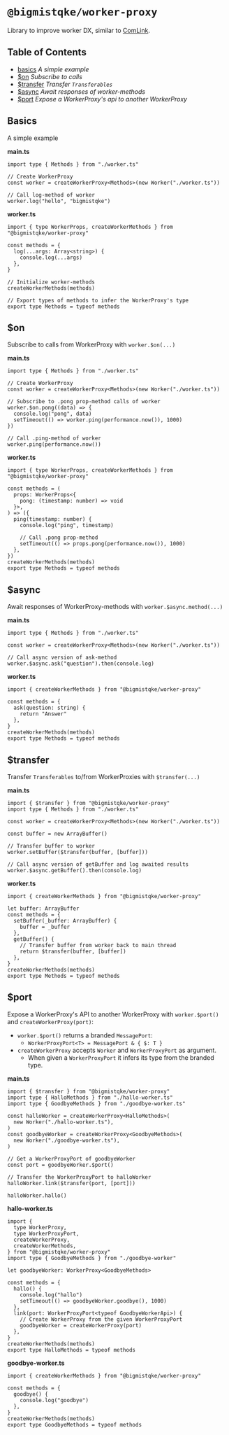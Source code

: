 # `@bigmistqke/worker-proxy`

Library to improve worker DX, similar to [ComLink](https://github.com/GoogleChromeLabs/comlink).

## Table of Contents

- [basics](#basics) _A simple example_
- [$on](#on) _Subscribe to calls_
- [$transfer](#transfer) _Transfer `Transferables`_
- [$async](#async) _Await responses of worker-methods_
- [$port](#port) _Expose a WorkerProxy's api to another WorkerProxy_

## Basics

A simple example

**main.ts**

```tsx
import type { Methods } from "./worker.ts"

// Create WorkerProxy
const worker = createWorkerProxy<Methods>(new Worker("./worker.ts"))

// Call log-method of worker
worker.log("hello", "bigmistqke")
```

**worker.ts**

```tsx
import { type WorkerProps, createWorkerMethods } from "@bigmistqke/worker-proxy"

const methods = {
  log(...args: Array<string>) {
    console.log(...args)
  },
}

// Initialize worker-methods
createWorkerMethods(methods)

// Export types of methods to infer the WorkerProxy's type
export type Methods = typeof methods
```

## $on

Subscribe to calls from WorkerProxy with `worker.$on(...)`

**main.ts**

```tsx
import type { Methods } from "./worker.ts"

// Create WorkerProxy
const worker = createWorkerProxy<Methods>(new Worker("./worker.ts"))

// Subscribe to .pong prop-method calls of worker
worker.$on.pong((data) => {
  console.log("pong", data)
  setTimeout(() => worker.ping(performance.now()), 1000)
})

// Call .ping-method of worker
worker.ping(performance.now())
```

**worker.ts**

```tsx
import { type WorkerProps, createWorkerMethods } from "@bigmistqke/worker-proxy"

const methods = (
  props: WorkerProps<{
    pong: (timestamp: number) => void
  }>,
) => ({
  ping(timestamp: number) {
    console.log("ping", timestamp)

    // Call .pong prop-method
    setTimeout(() => props.pong(performance.now()), 1000)
  },
})
createWorkerMethods(methods)
export type Methods = typeof methods
```

## $async

Await responses of WorkerProxy-methods with `worker.$async.method(...)`

**main.ts**

```tsx
import type { Methods } from "./worker.ts"

const worker = createWorkerProxy<Methods>(new Worker("./worker.ts"))

// Call async version of ask-method
worker.$async.ask("question").then(console.log)
```

**worker.ts**

```tsx
import { createWorkerMethods } from "@bigmistqke/worker-proxy"

const methods = {
  ask(question: string) {
    return "Answer"
  },
}
createWorkerMethods(methods)
export type Methods = typeof methods
```

## $transfer

Transfer `Transferables` to/from WorkerProxies with `$transfer(...)`

**main.ts**

```tsx
import { $transfer } from "@bigmistqke/worker-proxy"
import type { Methods } from "./worker.ts"

const worker = createWorkerProxy<Methods>(new Worker("./worker.ts"))

const buffer = new ArrayBuffer()

// Transfer buffer to worker
worker.setBuffer($transfer(buffer, [buffer]))

// Call async version of getBuffer and log awaited results
worker.$async.getBuffer().then(console.log)
```

**worker.ts**

```tsx
import { createWorkerMethods } from "@bigmistqke/worker-proxy"

let buffer: ArrayBuffer
const methods = {
  setBuffer(_buffer: ArrayBuffer) {
    buffer = _buffer
  },
  getBuffer() {
    // Transfer buffer from worker back to main thread
    return $transfer(buffer, [buffer])
  },
}
createWorkerMethods(methods)
export type Methods = typeof methods
```

## $port

Expose a WorkerProxy's API to another WorkerProxy with `worker.$port()` and `createWorkerProxy(port)`:

- `worker.$port()` returns a branded `MessagePort`:
  - `WorkerProxyPort<T> = MessagePort & { $: T }`
- `createWorkerProxy` accepts `Worker` and `WorkerProxyPort` as argument.
  - When given a `WorkerProxyPort` it infers its type from the branded type.

**main.ts**

```tsx
import { $transfer } from "@bigmistqke/worker-proxy"
import type { HalloMethods } from "./hallo-worker.ts"
import type { GoodbyeMethods } from "./goodbye-worker.ts"

const halloWorker = createWorkerProxy<HalloMethods>(
  new Worker("./hallo-worker.ts"),
)
const goodbyeWorker = createWorkerProxy<GoodbyeMethods>(
  new Worker("./goodbye-worker.ts"),
)

// Get a WorkerProxyPort of goodbyeWorker
const port = goodbyeWorker.$port()

// Transfer the WorkerProxyPort to halloWorker
halloWorker.link($transfer(port, [port]))

halloWorker.hallo()
```

**hallo-worker.ts**

```tsx
import {
  type WorkerProxy,
  type WorkerProxyPort,
  createWorkerProxy,
  createWorkerMethods,
} from "@bigmistqke/worker-proxy"
import type { GoodbyeMethods } from "./goodbye-worker"

let goodbyeWorker: WorkerProxy<GoodbyeMethods>

const methods = {
  hallo() {
    console.log("hallo")
    setTimeout(() => goodbyeWorker.goodbye(), 1000)
  },
  link(port: WorkerProxyPort<typeof GoodbyeWorkerApi>) {
    // Create WorkerProxy from the given WorkerProxyPort
    goodbyeWorker = createWorkerProxy(port)
  },
}
createWorkerMethods(methods)
export type HalloMethods = typeof methods
```

**goodbye-worker.ts**

```tsx
import { createWorkerMethods } from "@bigmistqke/worker-proxy"

const methods = {
  goodbye() {
    console.log("goodbye")
  },
}
createWorkerMethods(methods)
export type GoodbyeMethods = typeof methods
```
